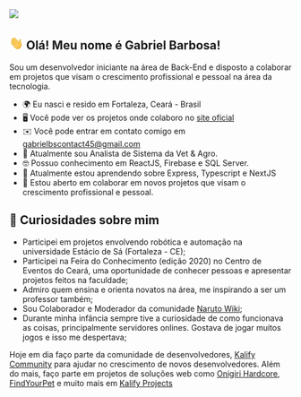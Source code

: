 <img src="https://user-images.githubusercontent.com/23272064/214746886-f454923b-d2c4-4609-9251-cb7c82d8bee7.png"/> 

<img src="https://github.com/tairosonloa/tairosonloa/blob/main/assets/wave.gif?raw=true" width="25px"/> Olá! Meu nome é Gabriel Barbosa!
----------------------------

Sou um desenvolvedor iniciante na área de Back-End e disposto a colaborar em projetos que visam o crescimento profissional e pessoal na área da tecnologia. 

- 🌍  Eu nasci e resido em Fortaleza, Ceará - Brasil
- 🖥️  Você pode ver os projetos onde colaboro no [site oficial](https://kalify.vercel.app/#projects)
- ✉️  Você pode entrar em contato comigo em [gabrielbscontact45@gmail.com](mailto:gabrielbscontact45@gmail.com)
- 🚀  Atualmente sou Analista de Sistema da Vet & Agro.
- 🤓  Possuo conhecimento em ReactJS, Firebase e SQL Server.
- 🧠  Atualmente estou aprendendo sobre Express, Typescript e NextJS
- 🤝  Estou aberto em colaborar em novos projetos que visam o crescimento profissional e pessoal.

🚀 Curiosidades sobre mim
----------------------------

- Participei em projetos envolvendo robótica e automação na universidade Estácio de Sá (Fortaleza - CE);
- Participei na Feira do Conhecimento (edição 2020) no Centro de Eventos do Ceará, uma oportunidade de conhecer pessoas e apresentar projetos feitos na faculdade;
- Admiro quem ensina e orienta novatos na área, me inspirando a ser um professor também;
- Sou Colaborador e Moderador da comunidade [Naruto Wiki](https://naruto.fandom.com/pt-br/wiki/Usu%C3%A1rio:Sr_Epaminondas);
- Durante minha infância sempre tive a curiosidade de como funcionava as coisas, principalmente servidores onlines. Gostava de jogar muitos jogos e isso me despertava;

Hoje em dia faço parte da comunidade de desenvolvedores, [Kalify Community](https://discord.gg/jhSepmE7nN) para ajudar no crescimento de novos desenvolvedores. Além do mais, faço parte em projetos de soluções web como [Onigiri Hardcore](https://onigirihardcore.vercel.app), [FindYourPet](https://findyourpet.vercel.app) e muito mais em [Kalify Projects](https://kalify.vercel.app/projetos)
